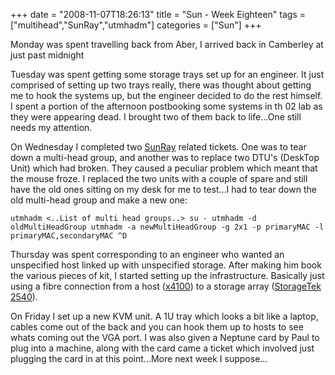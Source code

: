 +++
date = "2008-11-07T18:26:13"
title = "Sun - Week Eighteen"
tags = ["multihead","SunRay","utmhadm"]
categories = ["Sun"]
+++

Monday was spent travelling back from Aber, I arrived back in Camberley at just past midnight

Tuesday was spent getting some storage trays set up for an engineer. It just comprised of setting up two trays really, there was thought about getting me to hook the systems up, but the engineer decided to do the rest himself.
I spent a portion of the afternoon postbooking some systems in th 02 lab as they were appearing dead. I brought two of them back to life...One still needs my attention.

On Wednesday I completed two [SunRay][1] related tickets. One was to tear down a multi-head group, and another was to replace two DTU's (DeskTop Unit) which had broken. They caused a peculiar problem which meant that the mouse froze. I replaced the two units with a couple of spare and still have the old ones sitting on my desk for me to test...I had to tear down the old multi-head group and make a new one:

`utmhadm
<..List of multi head groups..>
su -
utmhadm -d oldMultiHeadGroup
utmhadm -a newMultiHeadGroup -g 2x1 -p primaryMAC -l primaryMAC,secondaryMAC
^D`

Thursday was spent corresponding to an engineer who wanted an unspecified host linked up with unspecified storage. After making him book the various pieces of kit, I started setting up the infrastructure. Basically just using a fibre connection from a host ([x4100][2]) to a storage array ([StorageTek 2540][3]).

On Friday I set up a new KVM unit. A 1U tray which looks a bit like a laptop, cables come out of the back and you can hook them up to hosts to see whats coming out the VGA port.
I was also given a Neptune card by Paul to plug into a machine, along with the card came a ticket which involved just plugging the card in at this point...More next week I suppose...

  [1]: http://www.sun.com/software/index.jsp?cat=Desktop&tab=3&subcat=Sun%20Ray%20Clients
  [2]: http://www.sun.com/servers/entry/x4100/
  [3]: http://www.sun.com/storage/disk_systems/workgroup/2540/
